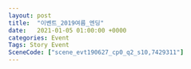```yaml
---
layout: post
title:  "이벤트_2019여름_엔딩"
date:   2021-01-05 01:00:00 +0000
categories: Event
Tags: Story Event
SceneCode: ["scene_evt190627_cp0_q2_s10,7429311"]
---
```

